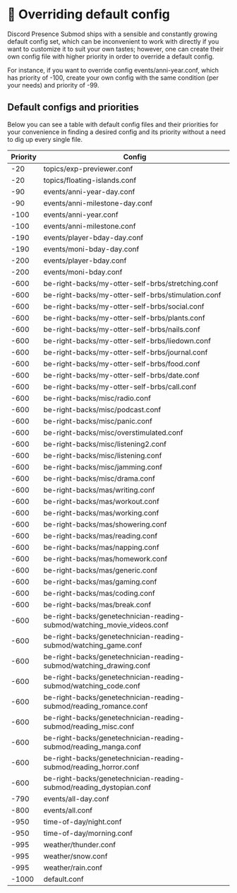 # 🔌 Overriding default config

Discord Presence Submod ships with a sensible and constantly growing default
config set, which can be inconvenient to work with directly if you want to
customize it to suit your own tastes; however, one can create their own config
file with higher priority in order to override a default config.

For instance, if you want to override config events/anni-year.conf, which has
priority of -100, create your own config with the same condition (per your
needs) and priority of -99.

## Default configs and priorities

Below you can see a table with default config files and their priorities for
your convenience in finding a desired config and its priority without a need to
dig up every single file.

| Priority | Config                                                                  |
|----------|-------------------------------------------------------------------------|
| -20      | topics/exp-previewer.conf                                               |
| -20      | topics/floating-islands.conf                                            |
| -90      | events/anni-year-day.conf                                               |
| -90      | events/anni-milestone-day.conf                                          |
| -100     | events/anni-year.conf                                                   |
| -100     | events/anni-milestone.conf                                              |
| -190     | events/player-bday-day.conf                                             |
| -190     | events/moni-bday-day.conf                                               |
| -200     | events/player-bday.conf                                                 |
| -200     | events/moni-bday.conf                                                   |
| -600     | be-right-backs/my-otter-self-brbs/stretching.conf                       |
| -600     | be-right-backs/my-otter-self-brbs/stimulation.conf                      |
| -600     | be-right-backs/my-otter-self-brbs/social.conf                           |
| -600     | be-right-backs/my-otter-self-brbs/plants.conf                           |
| -600     | be-right-backs/my-otter-self-brbs/nails.conf                            |
| -600     | be-right-backs/my-otter-self-brbs/liedown.conf                          |
| -600     | be-right-backs/my-otter-self-brbs/journal.conf                          |
| -600     | be-right-backs/my-otter-self-brbs/food.conf                             |
| -600     | be-right-backs/my-otter-self-brbs/date.conf                             |
| -600     | be-right-backs/my-otter-self-brbs/call.conf                             |
| -600     | be-right-backs/misc/radio.conf                                          |
| -600     | be-right-backs/misc/podcast.conf                                        |
| -600     | be-right-backs/misc/panic.conf                                          |
| -600     | be-right-backs/misc/overstimulated.conf                                 |
| -600     | be-right-backs/misc/listening2.conf                                     |
| -600     | be-right-backs/misc/listening.conf                                      |
| -600     | be-right-backs/misc/jamming.conf                                        |
| -600     | be-right-backs/misc/drama.conf                                          |
| -600     | be-right-backs/mas/writing.conf                                         |
| -600     | be-right-backs/mas/workout.conf                                         |
| -600     | be-right-backs/mas/working.conf                                         |
| -600     | be-right-backs/mas/showering.conf                                       |
| -600     | be-right-backs/mas/reading.conf                                         |
| -600     | be-right-backs/mas/napping.conf                                         |
| -600     | be-right-backs/mas/homework.conf                                        |
| -600     | be-right-backs/mas/generic.conf                                         |
| -600     | be-right-backs/mas/gaming.conf                                          |
| -600     | be-right-backs/mas/coding.conf                                          |
| -600     | be-right-backs/mas/break.conf                                           |
| -600     | be-right-backs/genetechnician-reading-submod/watching_movie_videos.conf |
| -600     | be-right-backs/genetechnician-reading-submod/watching_game.conf         |
| -600     | be-right-backs/genetechnician-reading-submod/watching_drawing.conf      |
| -600     | be-right-backs/genetechnician-reading-submod/watching_code.conf         |
| -600     | be-right-backs/genetechnician-reading-submod/reading_romance.conf       |
| -600     | be-right-backs/genetechnician-reading-submod/reading_misc.conf          |
| -600     | be-right-backs/genetechnician-reading-submod/reading_manga.conf         |
| -600     | be-right-backs/genetechnician-reading-submod/reading_horror.conf        |
| -600     | be-right-backs/genetechnician-reading-submod/reading_dystopian.conf     |
| -790     | events/all-day.conf                                                     |
| -800     | events/all.conf                                                         |
| -950     | time-of-day/night.conf                                                  |
| -950     | time-of-day/morning.conf                                                |
| -995     | weather/thunder.conf                                                    |
| -995     | weather/snow.conf                                                       |
| -995     | weather/rain.conf                                                       |
| -1000    | default.conf                                                            |